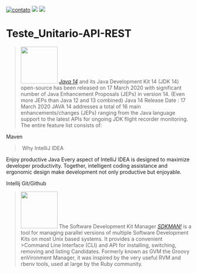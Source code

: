 [![contato](https://img.shields.io/badge/Windows-0078D6?style=for-the-badge&logo=windows&logoColor=white)]()
[![](https://img.shields.io/badge/Ubuntu-E95420?style=for-the-badge&logo=ubuntu&logoColor=white)]()
[![](https://img.shields.io/badge/Java-ED8B00?style=for-the-badge&logo=java&logoColor=white)]()

# Teste_Unitario-API-REST



><p><div align="left">
><img src="https://user-images.githubusercontent.com/66042254/147762480-ed86f039-8e1a-43fd-a9a8-ae786f69d095.jpg"width="100px"/>
><a href="https://www.oracle.com/java/technologies/javase/14all-relnotes.html"><i>Java 14</i></a> and its Java Development Kit 14 (JDK 14) open-source has been released on 17 March 2020 with significant number of Java Enhancement Proposals (JEPs) in version 14. (Even more JEPs than Java 12 and 13 combined) Java 14 Release Date : 17 March 2020 JAVA 14 addresses a total of 16 main enhancements/changes (JEPs) ranging from the Java language support to the latest APIs for ongoing JDK flight recorder monitoring. The entire feature list consists of:</div></p>


Maven

><p><div align="left">
><img src=""/>
  ><a href=""><i></i></a> Why IntelliJ IDEA
Enjoy productive Java
Every aspect of IntelliJ IDEA is designed to maximize developer productivity. Together, intelligent coding assistance and ergonomic design make development not only productive but enjoyable.  
  
</p>

Intellij
Git/Github



> <p><div align="left">
> <img src="https://user-images.githubusercontent.com/66042254/147758671-3d50962d-0530-45a4-b6c4-709abb7460f3.png" width="100px"/>
> The Software Development Kit Manager
  >  <a href="https://sdkman.io/"><i>SDKMAN!</i></a> is a tool for managing parallel versions of multiple Software Development Kits on most Unix based systems. It provides a convenient >Command Line Interface (CLI) and API for installing, switching, removing and listing Candidates. Formerly known as GVM the Groovy enVironment Manager, it was inspired by the very useful RVM and rbenv tools, used at large by the Ruby community. </div></p>
   
